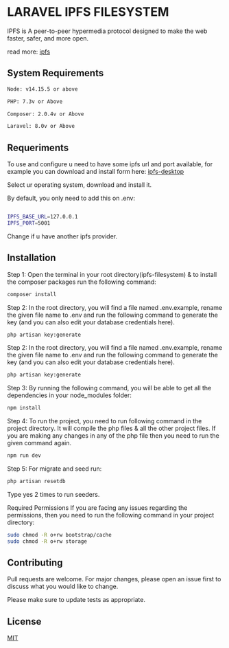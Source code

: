 # LARAVEL IPFS FILESYSTEM

IPFS is A peer-to-peer hypermedia protocol
designed to make the web faster, safer, and more open.

read more: [ipfs](https://ipfs.io/)

## System Requirements

```bash
Node: v14.15.5 or above

PHP: 7.3v or Above

Composer: 2.0.4v or Above

Laravel: 8.0v or Above

```

## Requeriments

To use and configure u need to have some ipfs url and port available, for example you can download and install form here: 
[ipfs-desktop](https://github.com/ipfs/ipfs-desktop)

Select ur operating system, download and install it.

By default, you only need to add this on .env:

```bash

IPFS_BASE_URL=127.0.0.1
IPFS_PORT=5001

```

Change if u have another ipfs provider.

## Installation

Step 1: Open the terminal in your root directory(ipfs-filesystem) & to install the composer packages run the following command:

```bash
composer install
```

Step 2: In the root directory, you will find a file named .env.example, rename the given file name to .env and run the following command to generate the key (and you can also edit your database credentials here).

```bash
php artisan key:generate
```

Step 2: In the root directory, you will find a file named .env.example, rename the given file name to .env and run the following command to generate the key (and you can also edit your database credentials here).

```bash
php artisan key:generate
```

Step 3: By running the following command, you will be able to get all the dependencies in your node_modules folder:

```bash
npm install
```

Step 4: To run the project, you need to run following command in the project directory. It will compile the php files & all the other project files. If you are making any changes in any of the php file then you need to run the given command again.

```bash
npm run dev
```

Step 5: For migrate and seed run:

```bash
php artisan resetdb
```

Type yes 2 times to run seeders.

Required Permissions
If you are facing any issues regarding the permissions, then you need to run the following command in your project directory:

```bash
sudo chmod -R o+rw bootstrap/cache
sudo chmod -R o+rw storage
```




## Contributing
Pull requests are welcome. For major changes, please open an issue first to discuss what you would like to change.

Please make sure to update tests as appropriate.

## License
[MIT](https://choosealicense.com/licenses/mit/)
